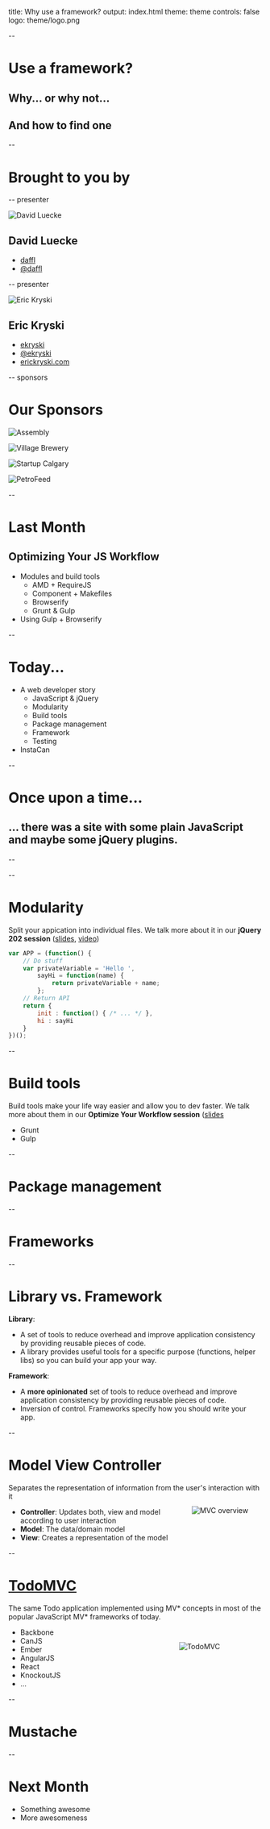 title: Why use a framework?
output: index.html
theme: theme
controls: false
logo: theme/logo.png

--

# Use a framework?

## Why... or why not...

## And how to find one

--

# Brought to you by

-- presenter

![David Luecke](http://gravatar.com/avatar/a14850281f19396480bdba4aab2d52ef?s=200)

## David Luecke

* [<i class="fa fa-github"></i> daffl](https://github.com/daffl)
* [<i class="fa fa-twitter"></i> @daffl](http://twitter.com/daffl)

-- presenter

![Eric Kryski](http://gravatar.com/avatar/23aba778a7daae99348aeb0728cf4aec?s=200)

## Eric Kryski

* [<i class="fa fa-github"></i> ekryski](https://github.com/ekryski)
* [<i class="fa fa-twitter"></i> @ekryski](http://twitter.com/ekryski)
* [<i class="fa fa-home"></i> erickryski.com](http://erickryski.com)

-- sponsors

# Our Sponsors

![Assembly](img/sponsors/assembly_logo.png)

![Village Brewery](img/sponsors/village_brewery_logo.png)

![Startup Calgary](img/sponsors/startup_calgary_logo.png)

![PetroFeed](img/sponsors/petrofeed_logo.png)

--

# Last Month

## Optimizing Your JS Workflow

* Modules and build tools
  * AMD + RequireJS
  * Component + Makefiles
  * Browserify
  * Grunt & Gulp
* Using Gulp + Browserify

--

# Today...

* A web developer story
  * JavaScript & jQuery
  * Modularity
  * Build tools
  * Package management
  * Framework
  * Testing
* InstaCan

--

# Once upon a time...

## ... there was a site with some plain JavaScript and maybe some jQuery plugins.

--

<script src="https://gist.github.com/daffl/43749f8e99a8e000a277.js"></script>

--

# Modularity

Split your appication into individual files. We talk more about it
in our __jQuery 202 session__ ([slides](http://yycjs.com/jquery-202-and-web-components),
[video]())

```javascript
var APP = (function() {
	// Do stuff
	var privateVariable = 'Hello ',
		sayHi = function(name) {
			return privateVariable + name;
		};
	// Return API
	return {
		init : function() { /* ... */ },
		hi : sayHi
	}
})();
```
--

# Build tools

Build tools make your life way easier and allow you to dev faster. We talk more about them in our __Optimize Your Workflow session__ ([slides](http://yycjs.com/js-workflow/)

* Grunt
* Gulp

--

# Package management

--

# Frameworks

--

# Library vs. Framework

__Library__:

* A set of tools to reduce overhead and improve application consistency by providing reusable pieces of code.
* A library provides useful tools for a specific purpose (functions, helper libs) so you can build your app your way.

__Framework__:

* A **more opinionated** set of tools to reduce overhead and improve application consistency by providing reusable pieces of code.
* Inversion of control. Frameworks specify how you should write your app.

--

# Model View Controller

Separates the representation of information from the user's interaction with it
<img src="img/mvc.png" alt="MVC overview" style="float: right; margin: 2em;" />

* __Controller__: Updates both, view and model according to user interaction
* __Model__: The data/domain model
* __View__: Creates a representation of the model

--

# [TodoMVC](http://todomvc.com/)

The same Todo application implemented using MV\* concepts in most of the popular JavaScript MV\*
frameworks of today.

<img src="img/todomvc.png" alt="TodoMVC" style="float: right; margin-right: 6em; margin-top: 2em;" />

* Backbone
* CanJS
* Ember
* AngularJS
* React
* KnockoutJS
* ...

--

# Mustache

--

# Next Month

* Something awesome
* More awesomeness
